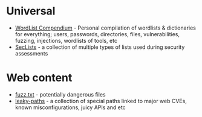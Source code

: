 # Universal

- [WordList Compendium](https://github.com/Dormidera/WordList-Compendium) - Personal compilation of wordlists & dictionaries for everything; users, passwords, directories, files, vulnerabilities, fuzzing, injections, wordlists of tools, etc
- [SecLists](https://github.com/danielmiessler/SecLists) - a collection of multiple types of lists used during security assessments

# Web content

- [fuzz.txt](https://github.com/Bo0oM/fuzz.txt) - potentially dangerous files
- [leaky-paths](https://github.com/ayoubfathi/leaky-paths) - a collection of special paths linked to major web CVEs, known misconfigurations, juicy APIs and etc
